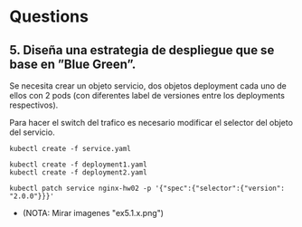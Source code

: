 # Questions

## 5. Diseña una estrategia de despliegue que se base en ”Blue Green”.

Se necesita crear un objeto servicio, dos objetos deployment cada uno de ellos con 2 pods (con diferentes label de versiones entre los deployments respectivos).

Para hacer el switch del trafico es necesario modificar el selector del objeto del servicio. 

```console
kubectl create -f service.yaml

kubectl create -f deployment1.yaml
kubectl create -f deployment2.yaml

kubectl patch service nginx-hw02 -p '{"spec":{"selector":{"version": "2.0.0"}}}'

```

* (NOTA: Mirar imagenes "ex5.1.x.png")